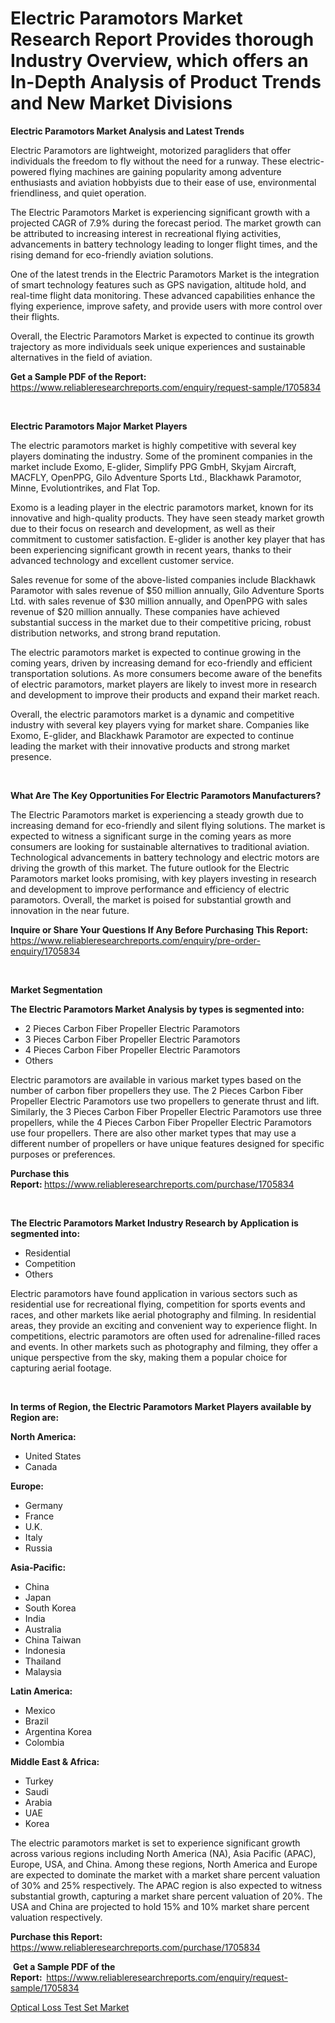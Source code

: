 <p><h1>Electric Paramotors Market Research Report Provides thorough Industry Overview, which offers an In-Depth Analysis of Product Trends and New Market Divisions</h1></p><p><strong>Electric Paramotors Market Analysis and Latest Trends</strong></p>
<p><p>Electric Paramotors are lightweight, motorized paragliders that offer individuals the freedom to fly without the need for a runway. These electric-powered flying machines are gaining popularity among adventure enthusiasts and aviation hobbyists due to their ease of use, environmental friendliness, and quiet operation.</p><p>The Electric Paramotors Market is experiencing significant growth with a projected CAGR of 7.9% during the forecast period. The market growth can be attributed to increasing interest in recreational flying activities, advancements in battery technology leading to longer flight times, and the rising demand for eco-friendly aviation solutions.</p><p>One of the latest trends in the Electric Paramotors Market is the integration of smart technology features such as GPS navigation, altitude hold, and real-time flight data monitoring. These advanced capabilities enhance the flying experience, improve safety, and provide users with more control over their flights.</p><p>Overall, the Electric Paramotors Market is expected to continue its growth trajectory as more individuals seek unique experiences and sustainable alternatives in the field of aviation.</p></p>
<p><strong>Get a Sample PDF of the Report:&nbsp;</strong> <a href="https://www.reliableresearchreports.com/enquiry/request-sample/1705834">https://www.reliableresearchreports.com/enquiry/request-sample/1705834</a></p>
<p>&nbsp;</p>
<p><strong>Electric Paramotors Major Market Players</strong></p>
<p><p>The electric paramotors market is highly competitive with several key players dominating the industry. Some of the prominent companies in the market include Exomo, E-glider, Simplify PPG GmbH, Skyjam Aircraft, MACFLY, OpenPPG, Gilo Adventure Sports Ltd., Blackhawk Paramotor, Minne, Evolutiontrikes, and Flat Top. </p><p>Exomo is a leading player in the electric paramotors market, known for its innovative and high-quality products. They have seen steady market growth due to their focus on research and development, as well as their commitment to customer satisfaction. E-glider is another key player that has been experiencing significant growth in recent years, thanks to their advanced technology and excellent customer service.</p><p>Sales revenue for some of the above-listed companies include Blackhawk Paramotor with sales revenue of $50 million annually, Gilo Adventure Sports Ltd. with sales revenue of $30 million annually, and OpenPPG with sales revenue of $20 million annually. These companies have achieved substantial success in the market due to their competitive pricing, robust distribution networks, and strong brand reputation.</p><p>The electric paramotors market is expected to continue growing in the coming years, driven by increasing demand for eco-friendly and efficient transportation solutions. As more consumers become aware of the benefits of electric paramotors, market players are likely to invest more in research and development to improve their products and expand their market reach.</p><p>Overall, the electric paramotors market is a dynamic and competitive industry with several key players vying for market share. Companies like Exomo, E-glider, and Blackhawk Paramotor are expected to continue leading the market with their innovative products and strong market presence.</p></p>
<p>&nbsp;</p>
<p><strong>What Are The Key Opportunities For Electric Paramotors Manufacturers?</strong></p>
<p><p>The Electric Paramotors market is experiencing a steady growth due to increasing demand for eco-friendly and silent flying solutions. The market is expected to witness a significant surge in the coming years as more consumers are looking for sustainable alternatives to traditional aviation. Technological advancements in battery technology and electric motors are driving the growth of this market. The future outlook for the Electric Paramotors market looks promising, with key players investing in research and development to improve performance and efficiency of electric paramotors. Overall, the market is poised for substantial growth and innovation in the near future.</p></p>
<p><strong>Inquire or Share Your Questions If Any Before Purchasing This Report:</strong> <a href="https://www.reliableresearchreports.com/enquiry/pre-order-enquiry/1705834">https://www.reliableresearchreports.com/enquiry/pre-order-enquiry/1705834</a></p>
<p>&nbsp;</p>
<p><strong>Market Segmentation</strong></p>
<p><strong>The Electric Paramotors Market Analysis by types is segmented into:</strong></p>
<p><ul><li>2 Pieces Carbon Fiber Propeller Electric Paramotors</li><li>3 Pieces Carbon Fiber Propeller Electric Paramotors</li><li>4 Pieces Carbon Fiber Propeller Electric Paramotors</li><li>Others</li></ul></p>
<p><p>Electric paramotors are available in various market types based on the number of carbon fiber propellers they use. The 2 Pieces Carbon Fiber Propeller Electric Paramotors use two propellers to generate thrust and lift. Similarly, the 3 Pieces Carbon Fiber Propeller Electric Paramotors use three propellers, while the 4 Pieces Carbon Fiber Propeller Electric Paramotors use four propellers. There are also other market types that may use a different number of propellers or have unique features designed for specific purposes or preferences.</p></p>
<p><strong>Purchase this Report:&nbsp;</strong><a href="https://www.reliableresearchreports.com/purchase/1705834">https://www.reliableresearchreports.com/purchase/1705834</a></p>
<p>&nbsp;</p>
<p><strong>The Electric Paramotors Market Industry Research by Application is segmented into:</strong></p>
<p><ul><li>Residential</li><li>Competition</li><li>Others</li></ul></p>
<p><p>Electric paramotors have found application in various sectors such as residential use for recreational flying, competition for sports events and races, and other markets like aerial photography and filming. In residential areas, they provide an exciting and convenient way to experience flight. In competitions, electric paramotors are often used for adrenaline-filled races and events. In other markets such as photography and filming, they offer a unique perspective from the sky, making them a popular choice for capturing aerial footage.</p></p>
<p>&nbsp;</p>
<p><strong>In terms of Region, the Electric Paramotors Market Players available by Region are:</strong></p>
<p>
    <p> <strong> North America: </strong>
        <ul>
            <li>United States</li>
            <li>Canada</li>
        </ul>
        </p> 
    <p> <strong> Europe: </strong>
        <ul>
            <li>Germany</li>
            <li>France</li>
            <li>U.K.</li>
            <li>Italy</li>
            <li>Russia</li>
        </ul>
        </p> 
    <p> <strong> Asia-Pacific: </strong>
        <ul>
            <li>China</li>
            <li>Japan</li>
            <li>South Korea</li>
            <li>India</li>
            <li>Australia</li>
            <li>China Taiwan</li>
            <li>Indonesia</li>
            <li>Thailand</li>
            <li>Malaysia</li>
        </ul>
        </p> 
    <p> <strong> Latin America: </strong>
        <ul>
            <li>Mexico</li>
            <li>Brazil</li>
            <li>Argentina Korea</li>
            <li>Colombia</li>
        </ul>
        </p> 
    <p> <strong> Middle East & Africa: </strong>
        <ul>
            <li>Turkey</li>
            <li>Saudi</li>
            <li>Arabia</li>
            <li>UAE</li>
            <li>Korea</li>
        </ul>
    </p>
    </p>
<p><p>The electric paramotors market is set to experience significant growth across various regions including North America (NA), Asia Pacific (APAC), Europe, USA, and China. Among these regions, North America and Europe are expected to dominate the market with a market share percent valuation of 30% and 25% respectively. The APAC region is also expected to witness substantial growth, capturing a market share percent valuation of 20%. The USA and China are projected to hold 15% and 10% market share percent valuation respectively.</p></p>
<p><strong>Purchase this Report: </strong><a href="https://www.reliableresearchreports.com/purchase/1705834">https://www.reliableresearchreports.com/purchase/1705834</a></p>
<p>&nbsp;<strong>Get a Sample PDF of the Report:&nbsp;&nbsp;</strong><a href="https://www.reliableresearchreports.com/enquiry/request-sample/1705834">https://www.reliableresearchreports.com/enquiry/request-sample/1705834</a></p>
<p><strong></strong></p>
<p><p><a href="https://github.com/Chiragrp22/Market-Research-Report-List-3/blob/main/optical-loss-test-set-market.md">Optical Loss Test Set Market</a></p></p>